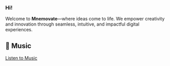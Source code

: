 ### Hi!
Welcome to **Mnemovate**—where ideas come to life. We empower creativity and innovation through seamless, intuitive, and impactful digital experiences.

## 🎵  Music
[Listen to Music](https://mnemovate.github.io/Mnemovate/)
